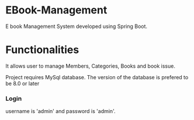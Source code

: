 # EBook-Management

E book Management System developed using Spring Boot.


# Functionalities
It allows user to manage Members, Categories, Books and book issue.


Project requires MySql database. The version of the database is prefered to be 8.0 or later

### Login
username is 'admin' and password is 'admin'.


